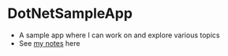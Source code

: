 # DotNetSampleApp

- A sample app where I can work on and explore various topics
- See [my notes](log.md) here